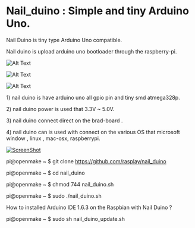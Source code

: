 # Nail_duino : Simple and tiny Arduino Uno.
Nail Duino is tiny type Arduino Uno compatible.<p>
Nail duino is upload arduino uno bootloader through the raspberry-pi. 

![Alt Text](http://www.rasplay.org/wp-content/uploads/nail_duino_1.jpg)

![Alt Text](http://i2.wp.com/www.rasplay.org/wp-content/uploads/nail_duino_31.jpg)

![Alt Text](http://i2.wp.com/www.rasplay.org/wp-content/uploads/nail_duino_61.jpg)

<p>1) nail duino is have arduino uno all gpio pin and tiny smd atmega328p.</p>
<p>2) nail duino power is used  that 3.3V ~ 5.0V.</p>
<p>3) nail duino connect direct on the brad-board .</p>
<p>4) nail duino can is used with connect on the various OS that microsoft window , linux , mac-osx, raspberrypi.</p>

[![ScreenShot](http://www.rasplay.org/wp-content/uploads/25.jpg)](https://www.youtube.com/watch?v=vQyZlNaWGlg)

pi@openmake ~ $ git clone https://github.com/rasplay/nail_duino

pi@openmake ~ $ cd nail_duino

pi@openmake ~ $ chmod 744 nail_duino.sh

pi@openmake ~ $ sudo ./nail_duino.sh

How to installed Arduino IDE 1.6.3 on the Raspbian with Nail Duino ? 

pi@openmake ~ $ sudo sh nail_duino_update.sh
